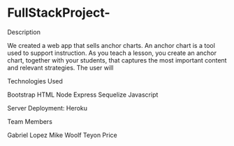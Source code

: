 # FullStackProject-

Description

We created a web app that sells anchor charts. An anchor chart is a tool used to support instruction. As you teach a lesson, you create an anchor chart, together with your students, that captures the most important content and relevant strategies. The user will

Technologies Used

Bootstrap
HTML
Node
Express
Sequelize
Javascript

Server Deployment: Heroku


Team Members

Gabriel Lopez
Mike Woolf
Teyon Price
